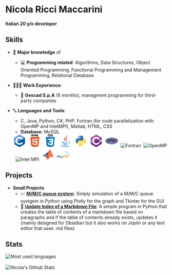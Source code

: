 # Nicola Ricci Maccarini
**Italian 20 y/o developer**

## Skills

- 🧠 **Major knowledge** of
  - 💻 **Programming related**: Algorithms, Data Structures, Object Oriented Programming, Functional Programming and Management Programming, Relational Database.
- 👨🏻‍💻 **Work Experience**:
  - 🏢 **Gescad S.p.A** (6 months), managment programming for third-party companies
- 🔤 **Lenguages and Tools**:
    - C, Java, Python, C#, PHP, Fortran (for code parallelization with OpenMP and IntelMPI), Matlab, HTML, CSS
    - **Database**: MySQL

  <div>
     <img src="https://github.com/devicons/devicon/blob/master/icons/c/c-original.svg" alt="C" width="40" height="40"/>&nbsp;
     <img src="https://github.com/devicons/devicon/blob/master/icons/html5/html5-original-wordmark.svg" alt="HTML" width="40" height="40"/>&nbsp;
     <img src="https://github.com/devicons/devicon/blob/master/icons/css3/css3-original-wordmark.svg" alt="CSS" width="40" height="40"/>&nbsp;
     <img src="https://github.com/devicons/devicon/blob/master/icons/java/java-original.svg" alt="Java" width="40" height="40"/>&nbsp;
     <img src="https://github.com/devicons/devicon/blob/master/icons/python/python-original.svg" alt="Python" width="40" height="40"/>&nbsp;
     <img src="https://github.com/devicons/devicon/blob/master/icons/csharp/csharp-original.svg" alt="C#" width="40" height="40"/>&nbsp;
     <img src="https://github.com/devicons/devicon/blob/master/icons/php/php-original.svg" alt="php" width="40" height="40"/>&nbsp;
     <img src="https://upload.wikimedia.org/wikipedia/commons/thumb/b/b8/Fortran_logo.svg/1200px-Fortran_logo.svg.png" alt="Fortran" width="40" height="40"/>&nbsp;
     <img src="https://developers.redhat.com/sites/default/files/styles/article_feature/public/blog/2021/04/OpenMP.png?itok=CGoaYDX-" alt="OpenMP" width="40" height="40"/>&nbsp;
     <img src="https://insidehpc.com/wp-content/uploads/2017/08/MPI.jpg" alt="Intel MPI" width="40" height="40"/>&nbsp;
     <img src="https://github.com/devicons/devicon/blob/master/icons/matlab/matlab-original.svg" alt="Matlab" width="40" height="40"/>&nbsp;
     <img src="https://github.com/devicons/devicon/blob/master/icons/mysql/mysql-original-wordmark.svg" alt="MySQL" width="40" height="40"/>&nbsp;
    </div>


## Projects 

- **Small Projects**
  - 📈 [**M/M/C queue system**](https://github.com/Network-Project-Unife/Simulation-of-an-MMC-queue-system): Simply simulation of a M/M/C queue systgem in Python using Plotly      for the graph and Tkinter for the GUI
  - 📝 [**Update Index of a Markdown File**](https://github.com/nicolariccimaccarini/UpdateIndexMarkdown): A simple program in Python that creates the table of contents of a markdown file based on paragraphs and if the table of contents already exists, updates it (mainly designed for Obsidian but it also works on Joplin or any text editor that uses .md files)

## Stats

![Most used languages](https://github-readme-stats.vercel.app/api/top-langs/?username=nicolariccimaccarini&layout=compact&theme=tokyonight)
</br>
</br>
![Nicola's Github Stats](https://github-readme-stats.vercel.app/api?username=nicolariccimaccarini&theme=tokyonight)
